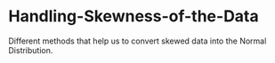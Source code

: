 # Handling-Skewness-of-the-Data

Different methods that help us to convert skewed data into the Normal Distribution.
